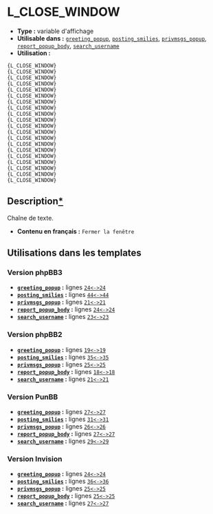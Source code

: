 # L_CLOSE_WINDOW
* __Type :__ variable d'affichage
* __Utilisable dans :__ [`greeting_popup`](../tpl/greeting_popup.md#readme), [`posting_smilies`](../tpl/posting_smilies.md#readme), [`privmsgs_popup`](../tpl/privmsgs_popup.md#readme), [`report_popup_body`](../tpl/report_popup_body.md#readme), [`search_username`](../tpl/search_username.md#readme)
* __Utilisation :__

```smarty
{L_CLOSE_WINDOW}
{L_CLOSE_WINDOW}
{L_CLOSE_WINDOW}
{L_CLOSE_WINDOW}
{L_CLOSE_WINDOW}
{L_CLOSE_WINDOW}
{L_CLOSE_WINDOW}
{L_CLOSE_WINDOW}
{L_CLOSE_WINDOW}
{L_CLOSE_WINDOW}
{L_CLOSE_WINDOW}
{L_CLOSE_WINDOW}
{L_CLOSE_WINDOW}
{L_CLOSE_WINDOW}
{L_CLOSE_WINDOW}
{L_CLOSE_WINDOW}
{L_CLOSE_WINDOW}
{L_CLOSE_WINDOW}
{L_CLOSE_WINDOW}
{L_CLOSE_WINDOW}
```

## Description[*](https://fa-tvars.appspot.com/var/L_CLOSE_WINDOW)
Chaîne de texte.

* __Contenu en français :__ `Fermer la fenêtre`

## Utilisations dans les templates

### Version phpBB3
* __[`greeting_popup`](../tpl/greeting_popup.md#readme) :__ lignes [`24`](../src/prosilver/greeting_popup.tpl#L24)[`<->`](../src/prosilver/greeting_popup.tpl#L24-L24)[`24`](../src/prosilver/greeting_popup.tpl#L24)
* __[`posting_smilies`](../tpl/posting_smilies.md#readme) :__ lignes [`44`](../src/prosilver/posting_smilies.tpl#L44)[`<->`](../src/prosilver/posting_smilies.tpl#L44-L44)[`44`](../src/prosilver/posting_smilies.tpl#L44)
* __[`privmsgs_popup`](../tpl/privmsgs_popup.md#readme) :__ lignes [`21`](../src/prosilver/privmsgs_popup.tpl#L21)[`<->`](../src/prosilver/privmsgs_popup.tpl#L21-L21)[`21`](../src/prosilver/privmsgs_popup.tpl#L21)
* __[`report_popup_body`](../tpl/report_popup_body.md#readme) :__ lignes [`24`](../src/prosilver/report_popup_body.tpl#L24)[`<->`](../src/prosilver/report_popup_body.tpl#L24-L24)[`24`](../src/prosilver/report_popup_body.tpl#L24)
* __[`search_username`](../tpl/search_username.md#readme) :__ lignes [`23`](../src/prosilver/search_username.tpl#L23)[`<->`](../src/prosilver/search_username.tpl#L23-L23)[`23`](../src/prosilver/search_username.tpl#L23)

### Version phpBB2
* __[`greeting_popup`](../tpl/greeting_popup.md#readme) :__ lignes [`19`](../src/subsilver/greeting_popup.tpl#L19)[`<->`](../src/subsilver/greeting_popup.tpl#L19-L19)[`19`](../src/subsilver/greeting_popup.tpl#L19)
* __[`posting_smilies`](../tpl/posting_smilies.md#readme) :__ lignes [`35`](../src/subsilver/posting_smilies.tpl#L35)[`<->`](../src/subsilver/posting_smilies.tpl#L35-L35)[`35`](../src/subsilver/posting_smilies.tpl#L35)
* __[`privmsgs_popup`](../tpl/privmsgs_popup.md#readme) :__ lignes [`25`](../src/subsilver/privmsgs_popup.tpl#L25)[`<->`](../src/subsilver/privmsgs_popup.tpl#L25-L25)[`25`](../src/subsilver/privmsgs_popup.tpl#L25)
* __[`report_popup_body`](../tpl/report_popup_body.md#readme) :__ lignes [`18`](../src/subsilver/report_popup_body.tpl#L18)[`<->`](../src/subsilver/report_popup_body.tpl#L18-L18)[`18`](../src/subsilver/report_popup_body.tpl#L18)
* __[`search_username`](../tpl/search_username.md#readme) :__ lignes [`21`](../src/subsilver/search_username.tpl#L21)[`<->`](../src/subsilver/search_username.tpl#L21-L21)[`21`](../src/subsilver/search_username.tpl#L21)

### Version PunBB
* __[`greeting_popup`](../tpl/greeting_popup.md#readme) :__ lignes [`27`](../src/punbb/greeting_popup.tpl#L27)[`<->`](../src/punbb/greeting_popup.tpl#L27-L27)[`27`](../src/punbb/greeting_popup.tpl#L27)
* __[`posting_smilies`](../tpl/posting_smilies.md#readme) :__ lignes [`31`](../src/punbb/posting_smilies.tpl#L31)[`<->`](../src/punbb/posting_smilies.tpl#L31-L31)[`31`](../src/punbb/posting_smilies.tpl#L31)
* __[`privmsgs_popup`](../tpl/privmsgs_popup.md#readme) :__ lignes [`26`](../src/punbb/privmsgs_popup.tpl#L26)[`<->`](../src/punbb/privmsgs_popup.tpl#L26-L26)[`26`](../src/punbb/privmsgs_popup.tpl#L26)
* __[`report_popup_body`](../tpl/report_popup_body.md#readme) :__ lignes [`27`](../src/punbb/report_popup_body.tpl#L27)[`<->`](../src/punbb/report_popup_body.tpl#L27-L27)[`27`](../src/punbb/report_popup_body.tpl#L27)
* __[`search_username`](../tpl/search_username.md#readme) :__ lignes [`29`](../src/punbb/search_username.tpl#L29)[`<->`](../src/punbb/search_username.tpl#L29-L29)[`29`](../src/punbb/search_username.tpl#L29)

### Version Invision
* __[`greeting_popup`](../tpl/greeting_popup.md#readme) :__ lignes [`24`](../src/invision/greeting_popup.tpl#L24)[`<->`](../src/invision/greeting_popup.tpl#L24-L24)[`24`](../src/invision/greeting_popup.tpl#L24)
* __[`posting_smilies`](../tpl/posting_smilies.md#readme) :__ lignes [`36`](../src/invision/posting_smilies.tpl#L36)[`<->`](../src/invision/posting_smilies.tpl#L36-L36)[`36`](../src/invision/posting_smilies.tpl#L36)
* __[`privmsgs_popup`](../tpl/privmsgs_popup.md#readme) :__ lignes [`25`](../src/invision/privmsgs_popup.tpl#L25)[`<->`](../src/invision/privmsgs_popup.tpl#L25-L25)[`25`](../src/invision/privmsgs_popup.tpl#L25)
* __[`report_popup_body`](../tpl/report_popup_body.md#readme) :__ lignes [`25`](../src/invision/report_popup_body.tpl#L25)[`<->`](../src/invision/report_popup_body.tpl#L25-L25)[`25`](../src/invision/report_popup_body.tpl#L25)
* __[`search_username`](../tpl/search_username.md#readme) :__ lignes [`27`](../src/invision/search_username.tpl#L27)[`<->`](../src/invision/search_username.tpl#L27-L27)[`27`](../src/invision/search_username.tpl#L27)

